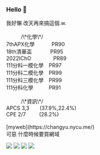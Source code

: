 ### Hello 👋

<div>
    我好懶 改天再來搞這個.w.<br><br>
    &emsp;&emsp;&nbsp;&nbsp;&nbsp;/\*化學\*/<br>
    7thAPX化學&emsp;&emsp;&emsp;&nbsp;PR90<br>
    18th清華盃&emsp;&emsp;&emsp;&nbsp;&nbsp;PR95<br>
    2022IChO&emsp;&emsp;&emsp;&emsp;&nbsp;PR89<br>
    111分科一模化學&emsp;PR97<br>
    111分科二模化學&emsp;PR99<br>
    111分科三模化學&emsp;PR99<br>
    111分科化學&emsp;&emsp;&emsp;PR91<br><br>
    &emsp;&emsp;&nbsp;&nbsp;&nbsp;/\*資訊\*/<br>
    APCS 3,3&emsp;&emsp;(37.9%,22.4%)<br>
    CPE 2/7&emsp;&emsp;&nbsp;&nbsp;(28.2%)<br><br>
</div>
<div>
[myweb](https://changyu.nycu.me/)<br>
可惡 什麼時候要買網域<br>
</div>
<!--+這裡應該會放東西吧(應該-->

![](http://github-profile-summary-cards.vercel.app/api/cards/profile-details?username=changfish&theme=nord_bright)
![](http://github-profile-summary-cards.vercel.app/api/cards/productive-time?username=changfish&theme=nord_bright&utcOffset=8)
![](http://github-profile-summary-cards.vercel.app/api/cards/repos-per-language?username=changfish&theme=nord_bright)
![](http://github-profile-summary-cards.vercel.app/api/cards/stats?username=changfish&theme=nord_bright)

<!--
**changfish/changfish** is a ✨ _special_ ✨ repository because its `README.md` (this file) appears on your GitHub profile.

Here are some ideas to get you started:

- 🔭 I’m currently working on ...
- 🌱 I’m currently learning ...
- 👯 I’m looking to collaborate on ...
- 🤔 I’m looking for help with ...
- 💬 Ask me about ...
- 📫 How to reach me: ...
- 😄 Pronouns: ...
- ⚡ Fun fact: ...
-->
